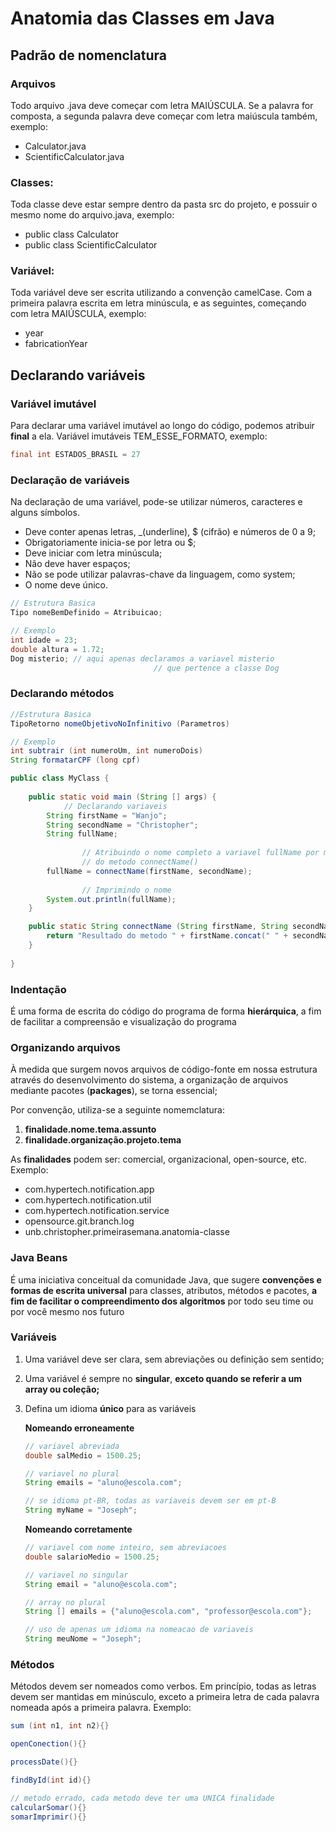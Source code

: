 # Anatomia das Classes em Java
## **Padrão de nomenclatura**

### **Arquivos**
Todo arquivo .java deve começar com letra MAIÚSCULA. Se a palavra for composta, a segunda palavra deve começar com letra maiúscula também, exemplo:

- Calculator.java
- ScientificCalculator.java

### **Classes**:
Toda classe deve estar sempre dentro da pasta src do projeto, e possuir o mesmo nome do arquivo.java, exemplo:

- public class Calculator
- public class ScientificCalculator

### **Variável:** 
Toda variável deve ser escrita utilizando a convenção camelCase. Com a primeira palavra escrita em letra minúscula, e as seguintes, começando com letra MAIÚSCULA, exemplo:

- year
- fabricationYear

## **Declarando variáveis**

### **Variável imutável**
Para declarar uma variável imutável ao longo do código, podemos atribuir **final** a ela. Variável imutáveis TEM_ESSE_FORMATO, exemplo:

```java
final int ESTADOS_BRASIL = 27
```

### **Declaração de variáveis**

Na declaração de uma variável, pode-se utilizar números, caracteres e alguns símbolos.

- Deve conter apenas letras, _(underline), $ (cifrão) e números de 0 a 9;
- Obrigatoriamente inicia-se por letra ou $;
- Deve iniciar com letra minúscula;
- Não deve haver espaços;
- Não se pode utilizar palavras-chave da linguagem, como system;
- O nome deve único.

```java
// Estrutura Basica
Tipo nomeBemDefinido = Atribuicao;

// Exemplo
int idade = 23;
double altura = 1.72;
Dog misterio; // aqui apenas declaramos a variavel misterio
								// que pertence a classe Dog
```

### **Declarando métodos**

```java
//Estrutura Basica
TipoRetorno nomeObjetivoNoInfinitivo (Parametros)

// Exemplo
int subtrair (int numeroUm, int numeroDois)
String formatarCPF (long cpf)
```

```java
public class MyClass {
    
    public static void main (String [] args) {
		    // Declarando variaveis
        String firstName = "Wanjo";
        String secondName = "Christopher";
        String fullName;
					
				// Atribuindo o nome completo a variavel fullName por meio
				// do metodo connectName()
        fullName = connectName(firstName, secondName);
        
				// Imprimindo o nome
        System.out.println(fullName);
    }

    public static String connectName (String firstName, String secondName) {
        return "Resultado do metodo " + firstName.concat(" " + secondName);
    }
    
}
```

### **Indentação**

É uma forma de escrita do código do programa de forma **hierárquica**, a fim de facilitar a compreensão e visualização do programa

### **Organizando arquivos**

À medida que surgem novos arquivos de código-fonte em nossa estrutura através do desenvolvimento do sistema, a organização de arquivos mediante pacotes (**packages**), se torna essencial; 

Por convenção, utiliza-se a seguinte nomemclatura:

1. **finalidade.nome.tema.assunto**
2. **finalidade.organização.projeto.tema**

As **finalidades** podem ser: comercial, organizacional, open-source, etc. Exemplo:

- com.hypertech.notification.app
- com.hypertech.notification.util
- com.hypertech.notification.service
- opensource.git.branch.log
- unb.christopher.primeirasemana.anatomia-classe

### **Java Beans**

É uma iniciativa conceitual da comunidade Java, que sugere **convenções e formas de escrita universal** para classes, atributos, métodos e pacotes, **a fim de facilitar o compreendimento dos algoritmos** por todo seu time ou por você mesmo nos futuro

### **Variáveis** 

1. Uma variável deve ser clara, sem abreviações ou definição sem sentido;
2. Uma variável é sempre no **singular**, **exceto quando se referir a um array ou coleção;**
3. Defina um idioma **único** para as variáveis
    
    **Nomeando erroneamente**
    
    ```java
    // variavel abreviada
    double salMedio = 1500.25;
    
    // variavel no plural
    String emails = "aluno@escola.com";
    
    // se idioma pt-BR, todas as variaveis devem ser em pt-B
    String myName = "Joseph";
    ```
    
    **Nomeando corretamente**
    
    ```java
    // variavel com nome inteiro, sem abreviacoes
    double salarioMedio = 1500.25;
    
    // variavel no singular
    String email = "aluno@escola.com";
    
    // array no plural
    String [] emails = {"aluno@escola.com", "professor@escola.com"};
    
    // uso de apenas um idioma na nomeacao de variaveis
    String meuNome = "Joseph";
    
    ```
    

### **Métodos**
Métodos devem ser nomeados como verbos. Em princípio, todas as letras devem ser mantidas em minúsculo, exceto a primeira letra de cada palavra nomeada após a primeira palavra. Exemplo:

```java
sum (int n1, int n2){}

openConection(){}

processDate(){}

findById(int id){}

// metodo errado, cada metodo deve ter uma UNICA finalidade
calcularSomar(){}
somarImprimir(){}
``` 